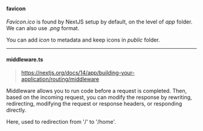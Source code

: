 #### favicon

_Favicon.ico_ is found by NextJS setup by default, on the level of _app_ folder. We can also use _.png_ format.

You can add _icon_ to metadata and keep icons in _public_ folder.

---

#### middleware.ts

> https://nextjs.org/docs/14/app/building-your-application/routing/middleware

Middleware allows you to run code before a request is completed. Then, based on the incoming request, you can modify the response by rewriting, redirecting, modifying the request or response headers, or responding directly.

Here, used to redirection from '/' to '/home'.
